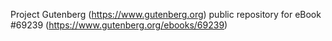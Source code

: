 Project Gutenberg (https://www.gutenberg.org) public repository for
eBook #69239 (https://www.gutenberg.org/ebooks/69239)
